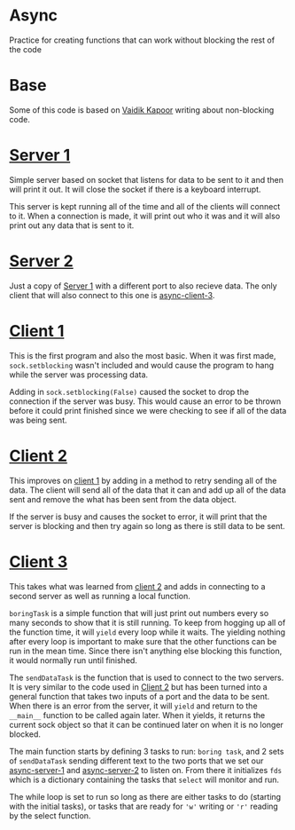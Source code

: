# Async

Practice for creating functions that can work without blocking the rest of the code

# Base

Some of this code is based on [Vaidik Kapoor](https://medium.com/vaidikkapoor/understanding-non-blocking-i-o-with-python-part-1-ec31a2e2db9b) writing about non-blocking code.  

# [Server 1](./async-server-1.py)

Simple server based on socket that listens for data to be sent to it and then 
will print it out.  It will close the socket if there is a keyboard interrupt.  

This server is kept running all of the time and all of the clients will connect
to it.  When a connection is made, it will print out who it was and it will also 
print out any data that is sent to it.  

# [Server 2](./async-server-2.py)

Just a copy of [Server 1](#server-1) with a different port to also recieve data.
The only client that will also connect to this one is [async-client-3](./async-client-3.py).  

# [Client 1](./async-client-1.py)

This is the first program and also the most basic.  When it was first made, 
`sock.setblocking` wasn't included and would cause the program to hang while the
server was processing data.  

Adding in `sock.setblocking(False)` caused the socket to drop the connection if 
the server was busy.  This would cause an error to be thrown before it could 
print finished since we were checking to see if all of the data was being sent.

# [Client 2](./async-client-2.py)

This improves on [client 1](./async-client-1.py) by adding in a method to retry
sending all of the data.  The client will send all of the data that it can and 
add up all of the data sent and remove the what has been sent from the data
object.  

If the server is busy and causes the socket to error, it 
will print that the server is blocking and then try again so long as there is 
still data to be sent. 

# [Client 3](./async-client-3.py)

This takes what was learned from [client 2](./async-client-2.py) and adds in 
connecting to a second server as well as running a local function.  

`boringTask` is a simple function that will just print out numbers every so many
seconds to show that it is still running.  To keep from hogging up all of the 
function time, it will `yield` every loop while it waits. The yielding nothing 
after every loop is important to make sure that the other functions can be run 
in the mean time.  Since there isn't anything else blocking this function, it 
would normally run until finished.  

The `sendDataTask` is the function that is used to connect to the two servers.  
It is very similar to the code used in [Client 2](./async-client-2.py) but has 
been turned into a general function that takes two inputs of a port and the data
to be sent.  When there is an error from the server, it will `yield` and return 
to the `__main__` function to be called again later.  When it yields, it returns 
the current sock object so that it can be continued later on when it is no 
longer blocked.  

The main function starts by defining 3 tasks to run: `boring task`, and 2 
sets of `sendDataTask` sending different text to the two ports that we set our 
[async-server-1](./async-server-1.py) and [async-server-2](./async-server-2.py)
to listen on.  From there it initializes `fds` which is a dictionary containing 
the tasks that `select` will monitor and run.  

The while loop is set to run so long as there are either tasks to do (starting
with the initial tasks), or tasks that are ready for `'w'` writing or `'r'` 
reading by the select function.  